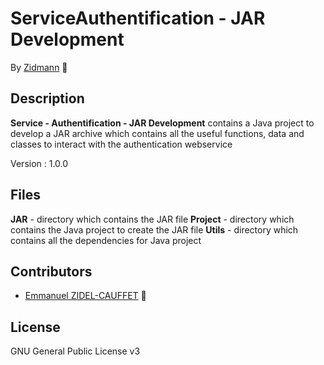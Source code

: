 # ServiceAuthentification - JAR Development

By [Zidmann](mailto:emmanuel.zidel@gmail.com) :bow: 

## Description

**Service - Authentification - JAR Development** contains a Java project to develop a JAR archive which contains all the useful functions, data and classes to interact with the authentication webservice

Version : 1.0.0

## Files

**JAR** - directory which contains the JAR file
**Project** - directory which contains the Java project to create the JAR file
**Utils** - directory which contains all the dependencies for Java project

## Contributors

* [Emmanuel ZIDEL-CAUFFET](mailto:emmanuel.zidel@gmail.com) :bow: 

## License

GNU General Public License v3
